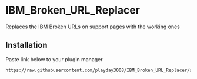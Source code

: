 # IBM_Broken_URL_Replacer

 Replaces the IBM Broken URLs on support pages with the working ones

## Installation

Paste link below to your plugin manager
```url
https://raw.githubusercontent.com/playday3008/IBM_Broken_URL_Replacer/stable/IBM_Broken_URL_Replacer.js
```
